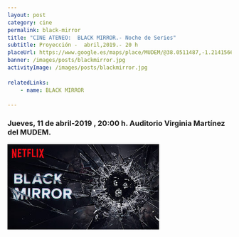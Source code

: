 ```yaml
---
layout: post
category: cine
permalink: black-mirror
title: "CINE ATENEO:  BLACK MIRROR.- Noche de Series"
subtitle: Proyección -  abril,2019.- 20 h
placeUrl: https://www.google.es/maps/place/MUDEM/@38.0511487,-1.2141566,15z/data=!4m5!3m4!1s0x0:0xde6031502e1b4fbc!8m2!3d38.0511487!4d-1.2141566
banner: /images/posts/blackmirror.jpg
activityImage: /images/posts/blackmirror.jpg

relatedLinks: 
    - name: BLACK MIRROR
    
---
```


### Jueves, 11 de abril-2019 , 20:00 h. Auditorio Virginia Martínez del MUDEM.


![cartel](/images/posts/blackmirror.jpg)


